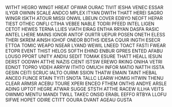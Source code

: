 WITHT HEGRO WINGT HREAT OFWAR OURAC TIVIT IESHA VENEC ESSAR ILYGR OWNIN SCALE ANDCO MPLEX ITYAN DWITH THATT HEREI SAGRO WINGR ISKTH ATOUR MISSI ONWIL LBEUN COVER EDBYO NEOFT HEPAR TIEST OTHEC ONFLI CTIHA VEBEE NABLE TODRI PFEED INTEL LIGEN CETOT HEWES TERNA LLIES VIATH EIRAG ENTHA RRYAN DASFA RASIC ANTEL LHERE MAINS IGNOR ANTOF OURTR UEPUR POSEN ONETH ELESS THERI SKREM AINSH IGHOF ONEOR BOTHS IDESA CQUIR INGTH ESECR ETTOA TOMIC WEAPO NSEAR LYAND WEWIL LNEED TOACT FASTI FWEAR ETOPR EVENT THIST HELOS SOFTH EHIND ENBUR GPRES ENTED AFABU LOUSO PPORT UNITY ANDIU SEDIT TOMAK ESURE THATT HEALL IESUN DERST OODWH ATTHE NAZIS CIENT ISTSW EREWO RKING ONIHA VETRI EDNOT TOPRO VIDEH ARRYW ITHTO OMUCH INFOR MATIO NATTH ISSTA GESIN CEITI SCRUC IALTO OURMI SSION THATW EMAIN TAINT HEBAL ANCEO FUNCE RTAIN TYITI SNOTA TALLC LEARW HOMIG HTWIN THENU CLEAR ARMSR ACEBU TOURE XPERI ENCEO FTHEM ONTHS ANDYE ARSLE ADING UPTOT HEGRE ATWAR SUGGE STSTH ATTHE RACEW ILLHA VEITS OWNMO MENTU MANDI TWILL TAKEC ONSID ERABL EEFFO RTBYA LLOFU SIFWE HOPET ODIRE CTITT OOURA DVANT AGEAU GUSTA
